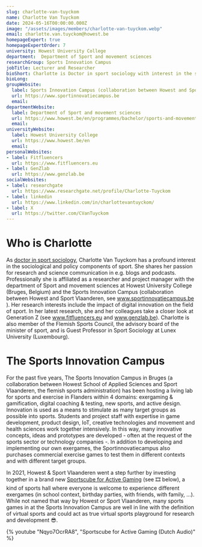 ```yaml
---
slug: charlotte-van-tuyckom
name: Charlotte Van Tuyckom
date: 2024-05-16T00:00:00.000Z
image: "/assets/images/members/charlotte-van-tuyckom.webp"
email: charlotte.van.tuyckom@howest.be
homepageExpert: true
homepageExpertOrder: 7
university: Howest University College
department:  Department of Sport and movement sciences
researchGroup: Sports Innovation Campus
jobTitle: Lecturer and Researcher
bioShort: Charlotte is Doctor in sport sociology with interest in the sociological and policy components of sport. Her focus is on the impact of digital innovation on the field of sport and Generation Z.
bioLong: 
groupWebsite: 
  label: Sports Innovation Campus (collaboration between Howest and Sport Vlaanderen)
  url: https://www.sportinnovatiecampus.be
  email: 
departmentWebsite: 
  label: Department of Sport and movement sciences
  url: https://www.howest.be/en/programmes/bachelor/sports-and-movement
  email: 
universityWebsite: 
  label: Howest University College
  url: https://www.howest.be/en
  email: 
personalWebsites:
- label: Fitfluencers
  url: https://www.fitfluencers.eu
- label: GenZlab
  url: https://www.genzlab.be
socialWebsites: 
- label: researchgate
  url: https://www.researchgate.net/profile/Charlotte-Tuyckom
- label: linkedin
  url: https://www.linkedin.com/in/charlottevantuyckom/
- label: X
  url: https://twitter.com/CVanTuyckom
---
```

# Who is Charlotte 

As [doctor in sport sociology](https://biblio.ugent.be/publication/1935272), Charlotte Van Tuyckom has a profound interest in the sociological and policy components of sport. She shares her passion for research and science communication in e.g. blogs and podcasts. Professionally she is affiliated as a researcher and project manager with the department of Sport and movement sciences at Howest University College (Bruges, Belgium) and the Sports Innovation Campus (collaboration between Howest and Sport Vlaanderen, see www.sportinnovatiecampus.be ). Her research interests include the impact of digital innovation on the field of sport. In her latest research, she and her colleagues take a closer look at Generation Z (see www.fitfluencers.eu and www.genzlab.be). Charlotte is also member of the Flemish Sports Council, the advisory board of the minister of sport, and is Guest Professor in Sport Sociology at Lunex University (Luxembourg).

 

# The Sports Innovation Campus

For the past five years, The Sports Innovation Campus in Bruges (a collaboration between Howest School of Applied Sciences and Sport Vlaanderen, the flemish sports administration) has been hosting a living lab for sports and exercise in Flanders within 4 domains: exergaming & gamification, digital coaching & testing, new sports, and active design. Innovation is used as a means to stimulate as many target groups as possible into sports. Students and project staff with expertise in game development, product design, IoT, creative technologies and movement and health sciences work together intensively. In this way, many innovative concepts, ideas and prototypes are developed - often at the request of the sports sector or technology companies -. In addition to developing and implementing our own exergames, the Sportinnovatiecampus also purchases commercial exercise games to test them in different contexts and with different target groups.

In 2021, Howest & Sport Vlaanderen went a step further by investing together in a brand new [Sportscube for Active Gaming](https://www.sport.vlaanderen/onze-centra/brugge/accommodaties/indoor-accommodaties/sportscube/) (see :film_strip: below), a kind of sports hall where everyone is welcome to experience different exergames (in school context, birthday parties, with friends, with family, …). While not named that way by Howest or Sport Vlaanderen, many sports games in at the Sports Innovation Campus are well in line with the definition of virtual sports and could act as true virtual sports playground for research and development 😎.

{% youtube "Nqyo7OcrRA8", "Sportscube for Active Gaming (Dutch Audio)" %}